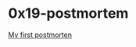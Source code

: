 # 0x19-postmortem
[My first postmorten](https://medium.com/@kerimsha/my-first-postmortem-f35d47cdeb6d)
